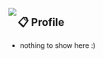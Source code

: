 <a href="https://discord.com/users/554738226800361472"><img align="left" src="https://lanyard.cnrad.dev/api/554738226800361472"/></a>
## 📋 Profile
   * nothing to show here :)
